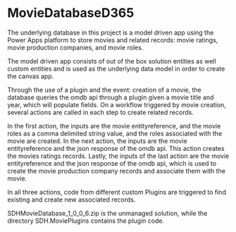 # MovieDatabaseD365

The underlying database in this project is a model driven app using the Power Apps platform to store movies and related records: movie ratings, movie production companies, and movie roles. 

The model driven app consists of out of the box solution entities as well custom entities and is used as the underlying data model in order to create the canvas app. 

Through the use of a plugin and the event: creation of a movie, the database queries the omdb api through a plugin given a movie title and year, which will populate fields. On a workflow triggered by movie creation, several actions are called in each step to create related records. 

In the first action, the inputs are the movie entityreference, and the movie roles as a comma delimited string value, and the roles associated with the movie are created. In the next action, the inputs are the movie entityreference and the json response of the omdb api. This action creates the movies ratings records. Lastly, the inputs of the last action are the movie entityreference and the json response of the omdb api, which is used to create the movie production company records and associate them with the movie.

In all three actions, code from different custom Plugins are triggered to find existing and create new associated records. 

SDHMovieDatabase_1_0_0_6.zip is the unmanaged solution, while the directory SDH.MoviePlugins contains the plugin code. 



